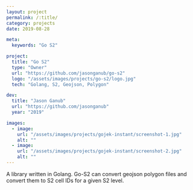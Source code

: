 ```yaml
---
layout: project
permalink: /:title/
category: projects
date: 2019-08-28

meta:
  keywords: "Go S2"

project:
  title: "Go S2"
  type: "Owner"
  url: "https://github.com/jasonganub/go-s2"
  logo: "/assets/images/projects/go-s2/logo.jpg"
  tech: "Golang, S2, Geojson, Polygon"

dev:
  title: "Jason Ganub"
  url: "https://github.com/jasonganub"
  year: "2019"

images:
  - image:
    url: "/assets/images/projects/gojek-instant/screenshot-1.jpg"
    alt: ""
  - image:
    url: "/assets/images/projects/gojek-instant/screenshot-2.jpg"
    alt: ""
---
```

<p>A library written in Golang. Go-S2 can convert geojson polygon files and convert them to S2 cell IDs for a given S2 level.</p>